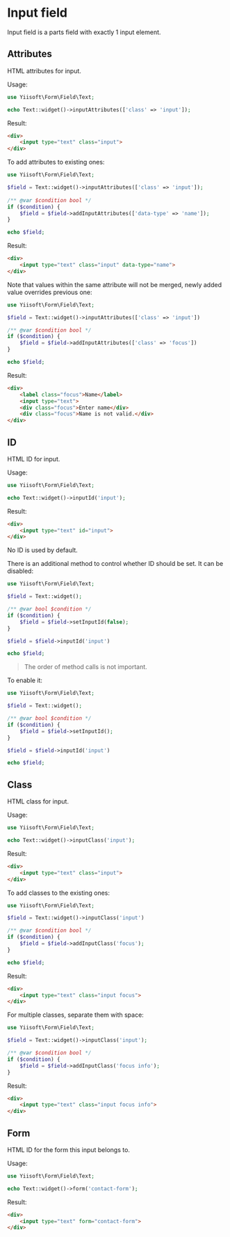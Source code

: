 # Input field

Input field is a parts field with exactly 1 input element.

## Attributes

HTML attributes for input.

Usage:

```php
use Yiisoft\Form\Field\Text;

echo Text::widget()->inputAttributes(['class' => 'input']);
```

Result:

```html
<div>
    <input type="text" class="input">
</div>
```

To add attributes to existing ones:

```php
use Yiisoft\Form\Field\Text;

$field = Text::widget()->inputAttributes(['class' => 'input']);
    
/** @var $condition bool */
if ($condition) {
    $field = $field->addInputAttributes(['data-type' => 'name']);
}

echo $field;
```

Result:

```html
<div>
    <input type="text" class="input" data-type="name">
</div>
```

Note that values within the same attribute will not be merged, newly added value overrides previous one:

```php
use Yiisoft\Form\Field\Text;

$field = Text::widget()->inputAttributes(['class' => 'input'])

/** @var $condition bool */
if ($condition) {
    $field = $field->addInputAttributes(['class' => 'focus'])
}

echo $field;
```

Result:

```html
<div>
    <label class="focus">Name</label>
    <input type="text">
    <div class="focus">Enter name</div>
    <div class="focus">Name is not valid.</div>
</div>
```

## ID

HTML ID for input.

Usage:

```php
use Yiisoft\Form\Field\Text;

echo Text::widget()->inputId('input');
```

Result:

```html
<div>
    <input type="text" id="input">
</div>
```

No ID is used by default.

There is an additional method to control whether ID should be set. It can be disabled:

```php
use Yiisoft\Form\Field\Text;

$field = Text::widget();

/** @var bool $condition */
if ($condition) {
    $field = $field->setInputId(false);
}

$field = $field->inputId('input')

echo $field;
```

> The order of method calls is not important.

To enable it:

```php
use Yiisoft\Form\Field\Text;

$field = Text::widget();

/** @var bool $condition */
if ($condition) {
    $field = $field->setInputId();
}

$field = $field->inputId('input')

echo $field;
```

## Class

HTML class for input.

Usage:

```php
use Yiisoft\Form\Field\Text;

echo Text::widget()->inputClass('input');
```

Result:

```html
<div>
    <input type="text" class="input">
</div>
```

To add classes to the existing ones:

```php
use Yiisoft\Form\Field\Text;

$field = Text::widget()->inputClass('input')

/** @var $condition bool */
if ($condition) {
    $field = $field->addInputClass('focus');
}

echo $field;
```

Result:

```html
<div>
    <input type="text" class="input focus">
</div>
```

For multiple classes, separate them with space:

```php
use Yiisoft\Form\Field\Text;

$field = Text::widget()->inputClass('input');

/** @var $condition bool */
if ($condition) {
    $field = $field->addInputClass('focus info');
}
```

Result:

```html
<div>
    <input type="text" class="input focus info">
</div>
```

## Form

HTML ID for the form this input belongs to.

Usage:

```php
use Yiisoft\Form\Field\Text;

echo Text::widget()->form('contact-form');
```

Result:

```html
<div>
    <input type="text" form="contact-form">
</div>
```
